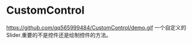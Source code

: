 # CustomControl

https://github.com/qq565999484/CustomControl/demo.gif
一个自定义的Slider.重要的不是控件还是绘制控件的方法。
